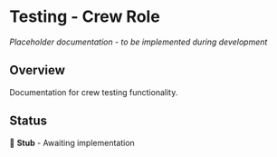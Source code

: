 # Testing - Crew Role

*Placeholder documentation - to be implemented during development*

## Overview
Documentation for crew testing functionality.

## Status
🔨 **Stub** - Awaiting implementation